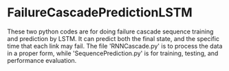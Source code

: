 # FailureCascadePredictionLSTM

These two python codes are for doing failure cascade sequence training and prediction by LSTM. It can predict both the final state, and the specific time that each link may fail. 
The file 'RNNCascade.py' is to process the data in a proper form, while 'SequencePrediction.py' is for training, testing, and performance evaluation.
